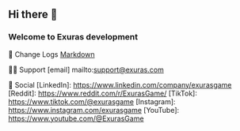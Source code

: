 ## Hi there 👋
### Welcome to Exuras development

🧙 Change Logs [Markdown](https://github.com/Exuras/changelogs)

👩‍💻 Support [email] mailto:support@exuras.com

🌈 Social
[LinkedIn]: https://www.linkedin.com/company/exurasgame
[Reddit]: https://www.reddit.com/r/ExurasGame/
[TikTok]: https://www.tiktok.com/@exurasgame
[Instagram]: https://www.instagram.com/exurasgame
[YouTube]: https://www.youtube.com/@ExurasGame
